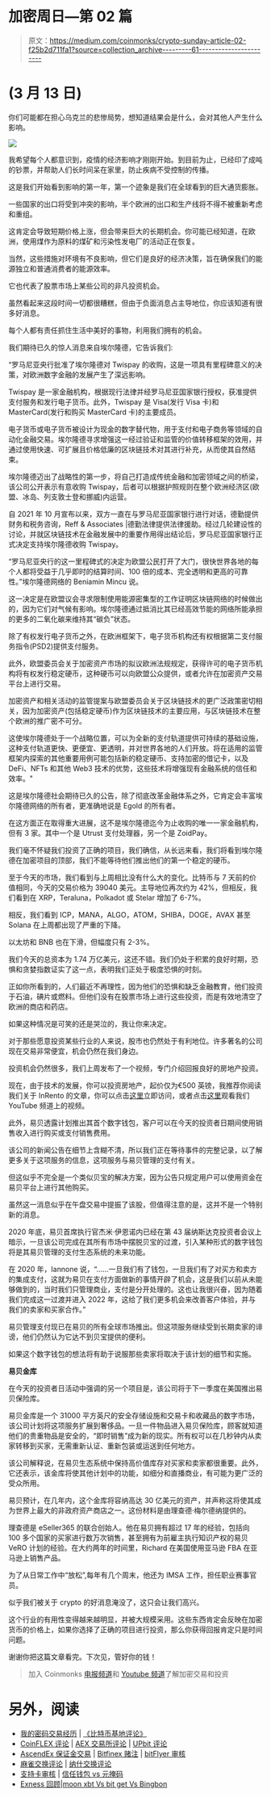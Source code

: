 # 加密周日—第 02 篇

> 原文：<https://medium.com/coinmonks/crypto-sunday-article-02-f25b2d711fa1?source=collection_archive---------61----------------------->

# (3 月 13 日)

你们可能都在担心乌克兰的悲惨局势，想知道结果会是什么，会对其他人产生什么影响。

![](img/6711fc0ad920cc66e3b49016f63d9905.png)

我希望每个人都意识到，疫情的经济影响才刚刚开始。到目前为止，已经印了成吨的钞票，并帮助人们长时间呆在家里，防止疾病不受控制的传播。

这是我们开始看到影响的第一年，第一个迹象是我们在全球看到的巨大通货膨胀。

一些国家的出口将受到冲突的影响，半个欧洲的出口和生产线将不得不被重新考虑和重组。

这肯定会导致短期价格上涨，但会带来巨大的长期机会。你可能已经知道，在欧洲，使用煤作为原料的煤矿和污染性发电厂的活动正在恢复。

当然，这些措施对环境有不良影响，但它们是良好的经济决策，旨在确保我们的能源独立和普通消费者的能源效率。

它也代表了股票市场上某些公司的非凡投资机会。

虽然看起来这段时间一切都很糟糕，但由于负面消息占主导地位，你应该知道有很多好消息。

每个人都有责任抓住生活中美好的事物，利用我们拥有的机会。

我们期待已久的惊人消息来自埃尔隆德，它告诉我们:

“罗马尼亚央行批准了埃尔隆德对 Twispay 的收购，这是一项具有里程碑意义的决策，对欧洲数字金融的发展产生了深远影响。

Twispay 是一家金融机构，根据现行法律并经罗马尼亚国家银行授权，获准提供支付服务和发行电子货币。此外，Twispay 是 Visa(发行 Visa 卡)和 MasterCard(发行和购买 MasterCard 卡)的主要成员。

电子货币或电子货币被设计为现金的数字替代物，用于支付和电子商务等领域的自动化金融交易。埃尔隆德寻求增强这一经过验证和监管的价值转移框架的效用，并通过使用快速、可扩展且价格低廉的区块链技术对其进行补充，从而使其自然结束。

埃尔隆德迈出了战略性的第一步，将自己打造成传统金融和加密领域之间的桥梁，该公司公开表示有意收购 Twispay，后者可以根据护照规则在整个欧洲经济区(欧盟、冰岛、列支敦士登和挪威)内运营。

自 2021 年 10 月宣布以来，双方一直在与罗马尼亚国家银行进行对话，德勤提供财务和税务咨询，Reff & Associates |德勤法律提供法律援助。经过几轮建设性的讨论，并就区块链技术在金融发展中的重要作用得出结论后，罗马尼亚国家银行正式决定支持埃尔隆德收购 Twispay。

“罗马尼亚央行的这一里程碑式的决定为欧盟公民打开了大门，很快世界各地的每个人都将受益于几乎即时的结算时间、100 倍的成本、完全透明和更高的可靠性。”埃尔隆德网络的 Beniamin Mincu 说。

这一决定是在欧盟议会寻求限制使用能源密集型的工作证明区块链网络的时候做出的，因为它们对气候有影响。埃尔隆德通过抵消比其已经高效节能的网络所能承担的更多的二氧化碳来维持其“碳负”状态。

除了有权发行电子货币之外，在欧洲框架下，电子货币机构还有权根据第二支付服务指令(PSD2)提供支付服务。

此外，欧盟委员会关于加密资产市场的拟议欧洲法规规定，获得许可的电子货币机构将有权发行稳定硬币，这种硬币可以向欧盟公众提供，或者允许在加密资产交易平台上进行交易。

加密资产和相关活动的监管提案与欧盟委员会关于区块链技术的更广泛政策密切相关，因为加密资产(包括稳定硬币)作为区块链技术的主要应用，与区块链技术在整个欧洲的推广密不可分。

这使埃尔隆德处于一个战略位置，可以为全新的支付轨道提供可持续的基础设施，这种支付轨道更快、更便宜、更透明，并对世界各地的人们开放。将在适用的监管框架内探索的其他重要用例可能包括新的稳定硬币、支持加密的借记卡，以及 DeFi、NFTs 和其他 Web3 技术的优势，这些技术将增强现有金融系统的信任和效率。"

这是埃尔隆德社会期待已久的公告，除了彻底改革金融体系之外，它肯定会丰富埃尔隆德网络的所有者，更准确地说是 Egold 的所有者。

在这方面正在取得重大进展，这不是埃尔隆德迄今为止收购的唯一一家金融机构，但有 3 家。其中一个是 Utrust 支付处理器，另一个是 ZoidPay。

我们毫不怀疑我们投资了正确的项目，我们确信，从长远来看，我们将看到埃尔隆德在加密项目的顶部，我们不能等待他们推出他们的第一个稳定的硬币。

至于今天的市场，我们看到与上周相比没有什么大的变化。比特币与 7 天前的价值相同，今天的交易价格为 39040 美元。主导地位再次约为 42%，但相反，我们看到在 XRP，Teraluna，Polkadot 或 Stelar 增加了 6-7%。

相反，我们看到 ICP，MANA，ALGO，ATOM，SHIBA，DOGE，AVAX 甚至 Solana 在上周都出现了严重的下降。

以太坊和 BNB 也在下滑，但幅度只有 2-3%。

我们今天的总资本为 1.74 万亿美元，这还不错。我们仍处于积累的良好时期，恐惧和贪婪指数证实了这一点，表明我们正处于极度恐惧的时刻。

正如你所看到的，人们最近不再理性，因为他们的恐惧和缺乏金融教育，他们投资于石油，碘片或燃料。但他们没有在股票市场上进行这些投资，而是有效地清空了欧洲的商店和药店。

如果这种情况是可笑的还是哭泣的，我让你来决定。

对于那些愿意投资某些行业的人来说，股市也仍然处于有利地位。许多著名的公司现在交易非常便宜，机会仍然在我们身边。

投资机会仍然很多，我们上周发布了一个视频，专门介绍回报良好的房地产投资。

现在，由于技术的发展，你可以投资房地产，起价仅为€500 英镑，我推荐你阅读我们关于 InRento 的文章，你可以点击[这里](https://www.b-successful.com/post/inrento-buy-to-let-crowdfunding)立即访问，或者点击[这里](https://www.youtube.com/watch?v=8lme-T01-dc&t=1s)观看我们 YouTube 频道上的视频。

此外，易贝透露计划推出其首个数字钱包，客户可以在今天的投资者日期间使用销售收入进行购买或支付销售费用。

该公司的新闻公告在细节上含糊不清，所以我们正在等待事件的完整记录，以了解更多关于这项服务的信息，这项服务与易贝管理的支付有关。

但这似乎不完全是一个类似贝宝的解决方案，因为公告只规定用户可以使用资金在易贝平台上进行其他购买。

虽然这一消息似乎在午盘交易中提振了该股，但值得注意的是，这并不是一个特别新的消息。

2020 年底，易贝首席执行官杰米·伊恩诺内已经在第 43 届纳斯达克投资者会议上暗示，一旦该公司完成在其所有市场中摆脱贝宝的过渡，引入某种形式的数字钱包将是其易贝管理的支付生态系统的未来功能。

在 2020 年，Iannone 说，“……一旦我们有了钱包，一旦我们有了对买方和卖方的集成支付，这就为易贝在支付方面做新的事情开辟了机会，这是我们以前从未能够做到的，当时我们只管理商业，支付是分开处理的。这也让我很兴奋，因为随着我们完成这一过渡并进入 2022 年，这给了我们更多机会来改善客户体验，并与我们的卖家和买家合作。”

易贝管理支付现已在易贝的所有全球市场推出。但这项服务继续受到长期卖家的诽谤，他们仍然认为它达不到贝宝提供的便利。

如果这个数字钱包的想法将有助于说服那些卖家将取决于该计划的细节和实施。

**易贝金库**

在今天的投资者日活动中强调的另一个项目是，该公司将于下一季度在美国推出易贝保险库。

易贝金库是一个 31000 平方英尺的安全存储设施和交易卡和收藏品的数字市场，该公司计划将这项服务扩展到奢侈品。一旦一件物品进入易贝保险库，顾客就知道他们的贵重物品是安全的，“即时销售”成为新的现实。所有权可以在几秒钟内从卖家转移到买家，无需重新认证、重新包装或运送到任何地方。

该公司解释说，在易贝生态系统中保持高价值库存对买家和卖家都很重要。此外，它还表示，该金库将使其他计划中的功能，如细分和直播商业，有可能为更广泛的受众所用。

易贝预计，在几年内，这个金库将容纳高达 30 亿美元的资产，并声称这将使其成为世界上最大的非政府资产商店之一。这份材料是由理查德·梅尔德纳提供的。

理查德是 eSeller365 的联合创始人。他在易贝拥有超过 17 年的经验，包括向 100 多个国家的买家进行数万次销售，甚至拥有为前雇主执行知识产权的易贝 VeRO 计划的经验。在大约两年的时间里，Richard 在美国使用亚马逊 FBA 在亚马逊上销售产品。

为了从日常工作中“放松”,每年有几个周末，他还为 IMSA 工作，担任职业赛事官员。

似乎我们被关于 crypto 的好消息淹没了，这只会让我们高兴。

这个行业的有用性变得越来越明显，并被大规模采用。这些东西肯定会反映在加密货币的价格上，如果你选择了正确的项目进行投资，那么你获得回报肯定只是时间问题。

谢谢你把这篇文章看完。下次见，管好你的钱！

> 加入 Coinmonks [电报频道](https://t.me/coincodecap)和 [Youtube 频道](https://www.youtube.com/c/coinmonks/videos)了解加密交易和投资

# 另外，阅读

*   [我的密码交易经历](/coinmonks/my-experience-with-crypto-copy-trading-d6feb2ce3ac5) | [《比特币基地评论》](/coinmonks/coinbase-review-6ef4e0f56064)
*   [CoinFLEX 评论](https://coincodecap.com/coinflex-review) | [AEX 交易所评论](https://coincodecap.com/aex-exchange-review) | [UPbit 评论](https://coincodecap.com/upbit-review)
*   [AscendEx 保证金交易](https://coincodecap.com/ascendex-margin-trading) | [Bitfinex 赌注](https://coincodecap.com/bitfinex-staking) | [bitFlyer 审核](https://coincodecap.com/bitflyer-review)
*   [麻雀交换评论](https://coincodecap.com/sparrow-exchange-review) | [纳什交换评论](https://coincodecap.com/nash-exchange-review)
*   [支持卡审核](https://coincodecap.com/uphold-card-review) | [信任钱包 vs 元掩码](https://coincodecap.com/trust-wallet-vs-metamask)
*   [Exness 回顾](https://coincodecap.com/exness-review)|[moon xbt Vs bit get Vs Bingbon](https://coincodecap.com/bingbon-vs-bitget-vs-moonxbt)